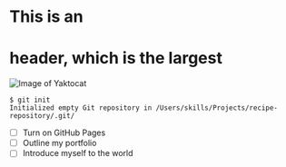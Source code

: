 # This is an <h1> header, which is the largest

![Image of Yaktocat](https://octodex.github.com/images/yaktocat.png)

  
  ```
$ git init
Initialized empty Git repository in /Users/skills/Projects/recipe-repository/.git/
```

- [ ] Turn on GitHub Pages
- [ ] Outline my portfolio
- [ ] Introduce myself to the world
